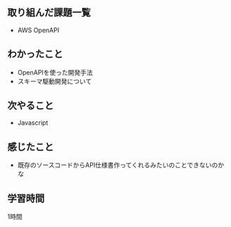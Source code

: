## 取り組んだ課題一覧
- AWS OpenAPI

## わかったこと
- OpenAPIを使った開発手法
- スキーマ駆動開発について

## 次やること
- Javascript

## 感じたこと
- 既存のソースコードからAPI仕様書作ってくれるみたいのことできないのかな 

## 学習時間
1時間